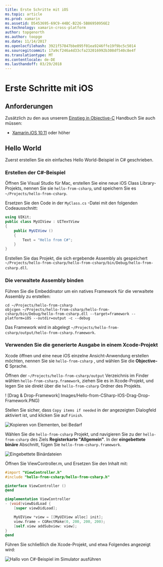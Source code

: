 ```yaml
---
title: Erste Schritte mit iOS
ms.topic: article
ms.prod: xamarin
ms.assetid: D5453695-69C9-44BC-B226-5B86950956E2
ms.technology: xamarin-cross-platform
author: topgenorth
ms.author: toopge
ms.date: 11/14/2017
ms.openlocfilehash: 3921f57847bbe095f01ea9246ffe19f9bc5c5014
ms.sourcegitcommit: 17a9cf246a4d33cfa232016992b308df540c8e4f
ms.translationtype: MT
ms.contentlocale: de-DE
ms.lasthandoff: 03/29/2018
---
```

# <a name="getting-started-with-ios"></a>Erste Schritte mit iOS


## <a name="requirements"></a>Anforderungen

Zusätzlich zu den aus unserem [Einstieg in Objective-C](~/tools/dotnet-embedding/get-started/objective-c/index.md) Handbuch Sie auch müssen:

* [Xamarin.iOS 10.11](https://www.visualstudio.com/xamarin/) oder höher

## <a name="hello-world"></a>Hello World

Zuerst erstellen Sie ein einfaches Hello World-Beispiel in C# geschrieben.

### <a name="create-c-sample"></a>Erstellen der C#-Beispiel

Öffnen Sie Visual Studio für Mac, erstellen Sie eine neue iOS Class Library-Projekts, nennen Sie sie `hello-from-csharp`, und speichern Sie es `~/Projects/hello-from-csharp`.

Ersetzen Sie den Code in der `MyClass.cs` -Datei mit den folgenden Codeausschnitt:

```csharp
using UIKit;
public class MyUIView : UITextView
{
    public MyUIView ()
    {
        Text = "Hello from C#";
    }
}
```

Erstellen Sie das Projekt, die sich ergebende Assembly als gespeichert `~/Projects/hello-from-csharp/hello-from-csharp/bin/Debug/hello-from-csharp.dll`.

### <a name="bind-the-managed-assembly"></a>Die verwaltete Assembly binden

Führen Sie die Embeddinator um ein natives Framework für die verwaltete Assembly zu erstellen:

```shell
cd ~/Projects/hello-from-csharp
objcgen ~/Projects/hello-from-csharp/hello-from-csharp/bin/Debug/hello-from-csharp.dll --target=framework --platform=iOS --outdir=output -c --debug
```

Das Framework wird in abgelegt `~/Projects/hello-from-csharp/output/hello-from-csharp.framework`.

### <a name="use-the-generated-output-in-an-xcode-project"></a>Verwenden Sie die generierte Ausgabe in einem Xcode-Projekt

Xcode öffnen und eine neue iOS einzelne Ansicht-Anwendung erstellen möchten, nennen Sie sie `hello-from-csharp` , und wählen Sie die **Objective-C** Sprache.

Öffnen der `~/Projects/hello-from-csharp/output` Verzeichnis im Finder wählen `hello-from-csharp.framework`, ziehen Sie es in Xcode-Projekt, und legen Sie sie direkt über die `hello-from-csharp` Ordner des Projekts.

! [Drag & Drop-Framework] Images/Hello-from-CSharp-IOS-Drag-Drop-Framework.PNG)

Stellen Sie sicher, dass `Copy items if needed` in der angezeigten Dialogfeld aktiviert ist, und klicken Sie auf `Finish`.

![Kopieren von Elementen, bei Bedarf](ios-images/hello-from-csharp-ios-copy-items-if-needed.png)

Wählen Sie die `hello-from-csharp` Projekt, und navigieren Sie zu der `hello-from-csharp` des Ziels **Registerkarte "Allgemein"**. In der **eingebettete binäre** Abschnitt, fügen Sie `hello-from-csharp.framework`.

![Eingebettete Binärdateien](ios-images/hello-from-csharp-ios-embedded-binaries.png)

Öffnen Sie ViewController.m, und Ersetzen Sie den Inhalt mit:

```objective-c
#import "ViewController.h"
#include "hello-from-csharp/hello-from-csharp.h"

@interface ViewController ()
@end

@implementation ViewController
- (void)viewDidLoad {
    [super viewDidLoad];

    MyUIView *view = [[MyUIView alloc] init];
    view.frame = CGRectMake(0, 200, 200, 200);
    [self.view addSubview: view];
}
@end
```

Führen Sie schließlich die Xcode-Projekt, und etwa Folgendes angezeigt wird:

![Hallo von C#-Beispiel im Simulator ausführen](ios-images/hello-from-csharp-ios.png)

